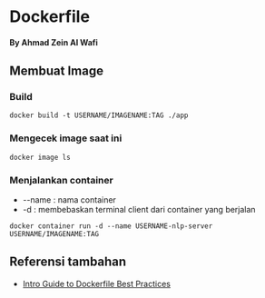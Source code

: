 # Dockerfile
#### By Ahmad Zein Al Wafi
## Membuat Image
### Build
```
docker build -t USERNAME/IMAGENAME:TAG ./app
```
### Mengecek image saat ini
```
docker image ls
``` 
### Menjalankan container
- --name : nama container
- -d : membebaskan terminal client dari container yang berjalan
```
docker container run -d --name USERNAME-nlp-server USERNAME/IMAGENAME:TAG
```
## Referensi tambahan
- [Intro Guide to Dockerfile Best Practices](https://www.docker.com/blog/intro-guide-to-dockerfile-best-practices/)